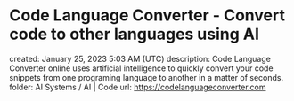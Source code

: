 # Code Language Converter - Convert code to other languages using AI

created: January 25, 2023 5:03 AM (UTC)
description: Code Language Converter online uses artificial intelligence to quickly convert your code snippets from one programing language to another in a matter of seconds.
folder: AI Systems / AI | Code
url: https://codelanguageconverter.com